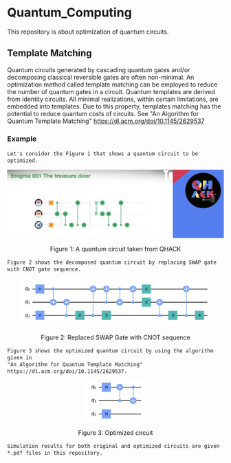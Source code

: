 # Quantum_Computing
This repository is about optimization of quantum circuits.

## Template Matching ##
Quantum circuits generated by cascading quantum gates and/or decomposing classical reversible gates are often non-minimal. An optimization method called template matching can be employed to reduce the number of quantum gates in a circuit. Quantum templates are derived from identity circuits. All minimal realizations, within certain limitations, are embedded into templates. Due to this property, templates matching has the potential to reduce quantum costs of circuits. See "An Algorithm for Quantum Template Matching" https://dl.acm.org/doi/10.1145/2629537

### Example ###
```
Let's consider the Figure 1 that shows a quantum circuit to be optimized.
```
<p align="center">
  <img src="https://github.com/mazder/Quantum_Computing/blob/master/enigma1.png" width="700" alt="accessibility text">
</p>
<p align="center">
Figure 1: A quantum circuit taken from QHACK
</p>

```
Figure 2 shows the decomposed quantum circuit by replacing SWAP gate with CNOT gate sequence.
```

<p align="center">
  <img src="https://github.com/mazder/Quantum_Computing/blob/master/OrgCirc.png" width="450" alt="accessibility text">
</p>
<p align="center">
Figure 2: Replaced SWAP Gate with CNOT sequence
</p>

```
Figure 3 shows the optimized quantum circuit by using the algorithm given in 
"An Algorithm for Quantum Template Matching" https://dl.acm.org/doi/10.1145/2629537.
```

<p align="center">
  <img src="https://github.com/mazder/Quantum_Computing/blob/master/OptzCirc.png" width="150" alt="accessibility text">
</p>
<p align="center">
Figure 3: Optimized circuit
</p>

```
Simulation results for both original and optimized circuits are given *.pdf files in this repository.
```

